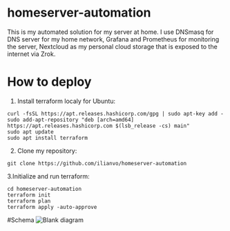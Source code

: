 # homeserver-automation

This is my automated solution for my server at home.
I use DNSmasq for DNS server for my home network, Grafana and Prometheus for monitoring the server, Nextcloud as my personal cloud storage that is exposed to the internet via Zrok.

# How to deploy
1. Install terraform localy for Ubuntu:
```
curl -fsSL https://apt.releases.hashicorp.com/gpg | sudo apt-key add -
sudo add-apt-repository "deb [arch=amd64] https://apt.releases.hashicorp.com $(lsb_release -cs) main"
sudo apt update
sudo apt install terraform
 ```
2. Clone my repository:
```
git clone https://github.com/ilianvo/homeserver-automation
```

3.Initialize and run terraform:
```
cd homeserver-automation
terraform init 
terraform plan
terraform apply -auto-approve
```
#Schema
![Blank diagram](https://github.com/ilianvo/homeserver-automation/assets/119301418/112d9f73-445f-4ae4-8ff1-a0cb175d026a)
